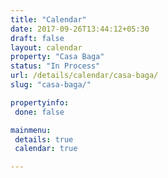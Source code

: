 ```yaml
---
title: "Calendar"
date: 2017-09-26T13:44:12+05:30
draft: false
layout: calendar
property: "Casa Baga"
status: "In Process"
url: /details/calendar/casa-baga/
slug: "casa-baga/"

propertyinfo:
 done: false

mainmenu:
 details: true
 calendar: true

---
```



